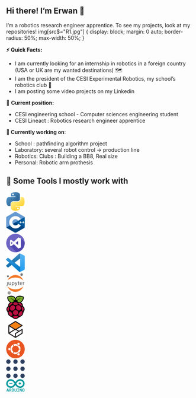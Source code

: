 ## **Hi there! I’m Erwan** 👋

I’m a robotics research engineer apprentice. To see my projects, look at my repositories!
 img[src$="R1.jpg"] {
  display: block;
  margin: 0 auto;
  border-radius: 50%;
  max-width: 50%;
}


**⚡️ Quick Facts:**

- I am currently looking for an internship in robotics in a foreign country (USA or UK are my wanted destinations) 🗺️
- I am the president of the CESI Experimental Robotics, my school’s robotics club 🤖
- I am posting some video projects on my Linkedin

🔄 **Current position:** 

- CESI engineering school - Computer sciences engineering student
- CESI Lineact : Robotics research engineer apprentice

**🦾 Currently working on**:

- School : pathfinding algorithm project
- Laboratory: several robot control → production line
- Robotics: Clubs : Building a BB8, Real size
- Personal: Robotic arm prothesis

## **🚀 Some Tools I mostly work with**
<div>
  <div style="max-width: 20%;max-height: 20%;display: inline-block;">
    <img src="Untitled%201.png" width="50" style="margin: auto;">
    <img src="Untitled%202.png" width="50" style="margin: auto;">
    <img src="Untitled%203.png" width="50" style="margin: auto;">
    <img src="Untitled%204.png" width="50" style="margin: auto;">
    <img src="Untitled%205.png" width="50" style="margin: auto;">
    <img src="Untitled%206.png" width="50" style="margin: auto;">
    <img src="Untitled%207.png" width="50" style="margin: auto;">
    <img src="Untitled%208.png" width="50" style="margin: auto;">
    <img src="Untitled%209.png" width="50" style="margin: auto;">
    <img src="Untitled%2010.png" width="50" style="margin: auto;">
  </div>
 </div>

<!--
**R1leMargoulin/R1leMargoulin** is a ✨ _special_ ✨ repository because its `README.md` (this file) appears on your GitHub profile.

Here are some ideas to get you started:

- 🔭 I’m currently working on ...
- 🌱 I’m currently learning ...
- 👯 I’m looking to collaborate on ...
- 🤔 I’m looking for help with ...
- 💬 Ask me about ...
- 📫 How to reach me: ...
- 😄 Pronouns: ...
- ⚡ Fun fact: ...
-->
